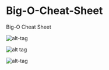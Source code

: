 # Big-O-Cheat-Sheet
Big-O Cheat Sheet


![alt-tag](https://cloud.githubusercontent.com/assets/6853067/22485632/49e569c0-e7fe-11e6-8520-aa7f752b7d47.png)


![alt tag](https://cloud.githubusercontent.com/assets/6853067/22476249/8ceece20-e7d9-11e6-9038-ab61eb26b924.jpg)



![alt-tag](https://cloud.githubusercontent.com/assets/6853067/22485637/4d1b3b9c-e7fe-11e6-8ef4-dea4381d645e.png)
